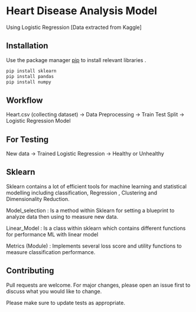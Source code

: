 # Heart Disease Analysis Model 

Using Logistic Regression 
[Data extracted from Kaggle] 

## Installation

Use the package manager [pip](https://pip.pypa.io/en/stable/) to install relevant libraries .

```bash
pip install sklearn
pip install pandas
pip install numpy
```
## Workflow
 Heart.csv (collecting dataset) -> Data Preprocessing -> Train Test Split -> Logistic Regression Model 

## For Testing
New data -> Trained Logistic Regression -> Healthy or Unhealthy 

## Sklearn 
Sklearn  contains a lot of efficient tools for machine learning and statistical modelling including classification, Regression ,  Clustering and Dimensionality Reduction.

Model_selection : Is a method within Sklearn for setting a blueprint to analyze data then using to measure new data. 

Linear_Model : Is a class within sklearn which contains different functions for performance ML with linear model 

Metrics (Module) : Implements several loss score and utility functions to measure classification performance. 


## Contributing
Pull requests are welcome. For major changes, please open an issue first to discuss what you would like to change.

Please make sure to update tests as appropriate.
